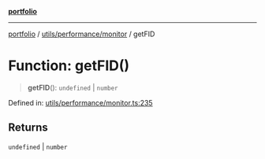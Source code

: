 [**portfolio**](../../../../README.md)

***

[portfolio](../../../../modules.md) / [utils/performance/monitor](../README.md) / getFID

# Function: getFID()

> **getFID**(): `undefined` \| `number`

Defined in: [utils/performance/monitor.ts:235](https://github.com/tnorlund/Portfolio/blob/51837f0f13231b40b81b6559b7117a097e1bd23d/portfolio/utils/performance/monitor.ts#L235)

## Returns

`undefined` \| `number`
